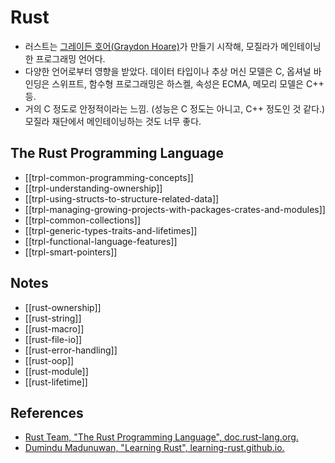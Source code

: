 # Rust

* 러스트는 [그레이든 호어(Graydon Hoare)](https://github.com/graydon)가 만들기 시작해, 모질라가 메인테이닝한 프로그래밍 언어다. 
* 다양한 언어로부터 영향을 받았다. 데이터 타입이나 추상 머신 모델은 C, 옵셔널 바인딩은 스위프트, 함수형 프로그래밍은 하스켈, 속성은 ECMA, 메모리 모델은 C++ 등.
* 거의 C 정도로 안정적이라는 느낌. (성능은 C 정도는 아니고, C++ 정도인 것 같다.) 모질라 재단에서 메인테이닝하는 것도 너무 좋다.

## The Rust Programming Language

* [[trpl-common-programming-concepts]]
* [[trpl-understanding-ownership]]
* [[trpl-using-structs-to-structure-related-data]]
* [[trpl-managing-growing-projects-with-packages-crates-and-modules]]
* [[trpl-common-collections]]
* [[trpl-generic-types-traits-and-lifetimes]]
* [[trpl-functional-language-features]]
* [[trpl-smart-pointers]]

## Notes

* [[rust-ownership]]
* [[rust-string]]
* [[rust-macro]]
* [[rust-file-io]]
* [[rust-error-handling]]
* [[rust-oop]]
* [[rust-module]]
* [[rust-lifetime]]

## References

* [Rust Team, "The Rust Programming Language", doc.rust-lang.org.](https://doc.rust-lang.org/book/)
* [Dumindu Madunuwan, "Learning Rust", learning-rust.github.io.](https://learning-rust.github.io/docs/)
